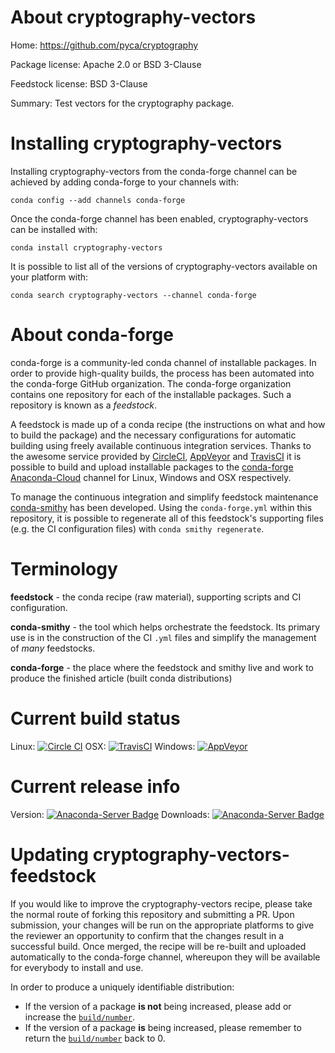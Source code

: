About cryptography-vectors
==========================

Home: https://github.com/pyca/cryptography

Package license: Apache 2.0 or BSD 3-Clause

Feedstock license: BSD 3-Clause

Summary: Test vectors for the cryptography package.



Installing cryptography-vectors
===============================

Installing cryptography-vectors from the conda-forge channel can be achieved by adding conda-forge to your channels with:

```
conda config --add channels conda-forge
```

Once the conda-forge channel has been enabled, cryptography-vectors can be installed with:

```
conda install cryptography-vectors
```

It is possible to list all of the versions of cryptography-vectors available on your platform with:

```
conda search cryptography-vectors --channel conda-forge
```


About conda-forge
=================

conda-forge is a community-led conda channel of installable packages.
In order to provide high-quality builds, the process has been automated into the
conda-forge GitHub organization. The conda-forge organization contains one repository
for each of the installable packages. Such a repository is known as a *feedstock*.

A feedstock is made up of a conda recipe (the instructions on what and how to build
the package) and the necessary configurations for automatic building using freely
available continuous integration services. Thanks to the awesome service provided by
[CircleCI](https://circleci.com/), [AppVeyor](http://www.appveyor.com/)
and [TravisCI](https://travis-ci.org/) it is possible to build and upload installable
packages to the [conda-forge](https://anaconda.org/conda-forge)
[Anaconda-Cloud](http://docs.anaconda.org/) channel for Linux, Windows and OSX respectively.

To manage the continuous integration and simplify feedstock maintenance
[conda-smithy](http://github.com/conda-forge/conda-smithy) has been developed.
Using the ``conda-forge.yml`` within this repository, it is possible to regenerate all of
this feedstock's supporting files (e.g. the CI configuration files) with ``conda smithy regenerate``.


Terminology
===========

**feedstock** - the conda recipe (raw material), supporting scripts and CI configuration.

**conda-smithy** - the tool which helps orchestrate the feedstock.
                   Its primary use is in the construction of the CI ``.yml`` files
                   and simplify the management of *many* feedstocks.

**conda-forge** - the place where the feedstock and smithy live and work to
                  produce the finished article (built conda distributions)

Current build status
====================

Linux: [![Circle CI](https://circleci.com/gh/conda-forge/cryptography-vectors-feedstock.svg?style=svg)](https://circleci.com/gh/conda-forge/cryptography-vectors-feedstock)
OSX: [![TravisCI](https://travis-ci.org/conda-forge/cryptography-vectors-feedstock.svg?branch=master)](https://travis-ci.org/conda-forge/cryptography-vectors-feedstock)
Windows: [![AppVeyor](https://ci.appveyor.com/api/projects/status/github/conda-forge/cryptography-vectors-feedstock?svg=True)](https://ci.appveyor.com/project/conda-forge/cryptography-vectors-feedstock/branch/master)

Current release info
====================
Version: [![Anaconda-Server Badge](https://anaconda.org/conda-forge/cryptography-vectors/badges/version.svg)](https://anaconda.org/conda-forge/cryptography-vectors)
Downloads: [![Anaconda-Server Badge](https://anaconda.org/conda-forge/cryptography-vectors/badges/downloads.svg)](https://anaconda.org/conda-forge/cryptography-vectors)


Updating cryptography-vectors-feedstock
=======================================

If you would like to improve the cryptography-vectors recipe, please take the normal
route of forking this repository and submitting a PR. Upon submission, your changes will
be run on the appropriate platforms to give the reviewer an opportunity to confirm that the
changes result in a successful build. Once merged, the recipe will be re-built and uploaded
automatically to the conda-forge channel, whereupon they will be available for everybody to
install and use.

In order to produce a uniquely identifiable distribution:
 * If the version of a package **is not** being increased, please add or increase
   the [``build/number``](http://conda.pydata.org/docs/building/meta-yaml.html#build-number-and-string).
 * If the version of a package **is** being increased, please remember to return
   the [``build/number``](http://conda.pydata.org/docs/building/meta-yaml.html#build-number-and-string)
   back to 0.
